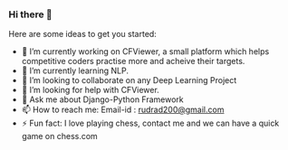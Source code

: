 ### Hi there 👋

Here are some ideas to get you started:

- 🔭 I’m currently working on CFViewer, a small platform which helps competitive coders practise more and acheive their targets. 
- 🌱 I’m currently learning NLP.
- 👯 I’m looking to collaborate on any Deep Learning Project
- 🤔 I’m looking for help with CFViewer.
- 💬 Ask me about Django-Python Framework
- 📫 How to reach me: Email-id : rudrad200@gmail.com
- ⚡ Fun fact: I love playing chess, contact me and we can have a quick game on chess.com

